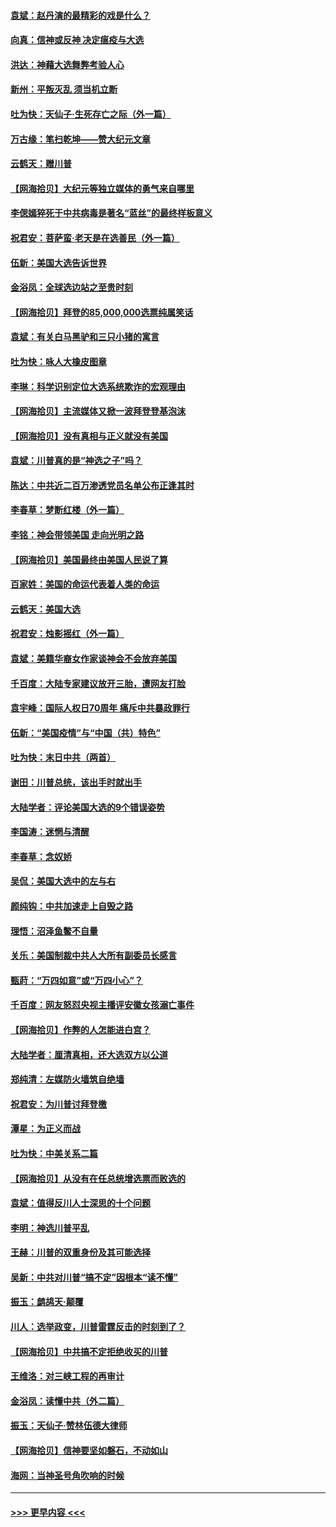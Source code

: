 #### [袁斌：赵丹演的最精彩的戏是什么？](../pages/nsc993/n12633316.md?t=12201951) 
#### [向真：信神或反神 决定瘟疫与大选](../pages/nsc993/n12632710.md?t=12201951) 
#### [洪达：神藉大选舞弊考验人心](../pages/nsc993/n12631962.md?t=12201951) 
#### [新州：平叛灭乱  须当机立断](../pages/nsc993/n12631946.md?t=12201951) 
#### [吐为快：天仙子‧生死存亡之际（外一篇）](../pages/nsc993/n12631927.md?t=12201951) 
#### [万古缘：笔扫乾坤——赞大纪元文章](../pages/nsc993/n12631922.md?t=12201951) 
#### [云鹤天：赠川普](../pages/nsc993/n12631823.md?t=12201951) 
#### [【网海拾贝】大纪元等独立媒体的勇气来自哪里](../pages/nsc993/n12629961.md?t=12201951) 
#### [李偲嫣猝死于中共病毒是著名“蓝丝”的最终样板意义](../pages/nsc993/n12628812.md?t=12201951) 
#### [祝君安：菩萨蛮·老天是在选善民（外一篇）](../pages/nsc993/n12628793.md?t=12201951) 
#### [伍新：美国大选告诉世界](../pages/nsc993/n12628768.md?t=12201951) 
#### [金浴凤：全球选边站之至贵时刻](../pages/nsc993/n12627318.md?t=12201951) 
#### [【网海拾贝】拜登的85,000,000选票纯属笑话](../pages/nsc993/n12626569.md?t=12201951) 
#### [袁斌：有关白马黑驴和三只小猪的寓言](../pages/nsc993/n12626198.md?t=12201951) 
#### [吐为快：咏人大橡皮图章](../pages/nsc993/n12624470.md?t=12201951) 
#### [李琳：科学识别定位大选系统欺诈的宏观理由](../pages/nsc993/n12624340.md?t=12201951) 
#### [【网海拾贝】主流媒体又掀一波拜登登基泡沫](../pages/nsc993/n12624000.md?t=12201951) 
#### [【网海拾贝】没有真相与正义就没有美国](../pages/nsc993/n12621885.md?t=12201951) 
#### [袁斌：川普真的是“神选之子”吗？](../pages/nsc993/n12621749.md?t=12201951) 
#### [陈达：中共近二百万渗透党员名单公布正逢其时](../pages/nsc993/n12620870.md?t=12201951) 
#### [李春草：梦断红楼（外一篇）](../pages/nsc993/n12619122.md?t=12201951) 
#### [李铭：神会带领美国 走向光明之路](../pages/nsc993/n12618584.md?t=12201951) 
#### [【网海拾贝】美国最终由美国人民说了算](../pages/nsc993/n12617255.md?t=12201951) 
#### [百家姓：美国的命运代表着人类的命运](../pages/nsc993/n12615838.md?t=12201951) 
#### [云鹤天：美国大选](../pages/nsc993/n12615994.md?t=12201951) 
#### [祝君安：烛影摇红（外一篇）](../pages/nsc993/n12615975.md?t=12201951) 
#### [袁斌：美籍华裔女作家谈神会不会放弃美国](../pages/nsc993/n12615263.md?t=12201951) 
#### [千百度：大陆专家建议放开三胎，遭网友打脸](../pages/nsc993/n12614456.md?t=12201951) 
#### [袁宇峰：国际人权日70周年 痛斥中共暴政罪行](../pages/nsc993/n12611965.md?t=12201951) 
#### [伍新：“美国疫情”与“中国（共）特色”](../pages/nsc993/n12611463.md?t=12201951) 
#### [吐为快：末日中共（两首）](../pages/nsc993/n12611461.md?t=12201951) 
#### [谢田：川普总统，该出手时就出手](../pages/nsc993/n12610905.md?t=12201951) 
#### [大陆学者：评论美国大选的9个错误姿势](../pages/nsc993/n12609586.md?t=12201951) 
#### [李国涛：迷惘与清醒](../pages/nsc993/n12607532.md?t=12201951) 
#### [李春草：念奴娇](../pages/nsc993/n12607083.md?t=12201951) 
#### [吴侃：美国大选中的左与右](../pages/nsc993/n12607054.md?t=12201951) 
#### [颜纯钩：中共加速走上自毁之路](../pages/nsc993/n12606473.md?t=12201951) 
#### [理悟：沼泽鱼鳖不自量](../pages/nsc993/n12606454.md?t=12201951) 
#### [关乐：美国制裁中共人大所有副委员长感言](../pages/nsc993/n12606442.md?t=12201951) 
#### [甄莳：“万四如意”或“万四小心”？](../pages/nsc993/n12606091.md?t=12201951) 
#### [千百度：网友怒怼央视主播评安徽女孩溺亡事件](../pages/nsc993/n12605370.md?t=12201951) 
#### [【网海拾贝】作弊的人怎能进白宫？](../pages/nsc993/n12603546.md?t=12201951) 
#### [大陆学者：厘清真相，还大选双方以公道](../pages/nsc993/n12603475.md?t=12201951) 
#### [郑纯清：左媒防火墙筑自绝墙](../pages/nsc993/n12602226.md?t=12201951) 
#### [祝君安：为川普讨拜登檄](../pages/nsc993/n12602199.md?t=12201951) 
#### [潭星：为正义而战](../pages/nsc993/n12600926.md?t=12201951) 
#### [吐为快：中美关系二篇](../pages/nsc993/n12600908.md?t=12201951) 
#### [【网海拾贝】从没有在任总统增选票而败选的](../pages/nsc993/n12600435.md?t=12201951) 
#### [袁斌：值得反川人士深思的十个问题](../pages/nsc993/n12600332.md?t=12201951) 
#### [李明：神选川普平乱](../pages/nsc993/n12599751.md?t=12201951) 
#### [王赫：川普的双重身份及其可能选择](../pages/nsc993/n12599723.md?t=12201951) 
#### [吴新：中共对川普“搞不定”因根本“读不懂”](../pages/nsc993/n12599502.md?t=12201951) 
#### [振玉：鹧鸪天‧颠覆](../pages/nsc993/n12599494.md?t=12201951) 
#### [川人：选举政变，川普雷霆反击的时刻到了？](../pages/nsc993/n12599291.md?t=12201951) 
#### [【网海拾贝】中共搞不定拒绝收买的川普](../pages/nsc993/n12598955.md?t=12201951) 
#### [王维洛：对三峡工程的再审计](../pages/nsc993/n12598436.md?t=12201951) 
#### [金浴凤：读懂中共（外二篇）](../pages/nsc993/n12597943.md?t=12201951) 
#### [振玉：天仙子‧赞林伍德大律师](../pages/nsc993/n12597929.md?t=12201951) 
#### [【网海拾贝】信神要坚如磐石，不动如山](../pages/nsc993/n12597901.md?t=12201951) 
#### [海网：当神圣号角吹响的时候](../pages/nsc993/n12595891.md?t=12201951) 

----
#### [ >>> 更早内容 <<< ](../indexes/nsc993-earlier.md)
